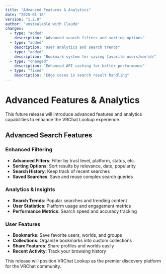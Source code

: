 ```yaml
---
title: "Advanced Features & Analytics"
date: "2025-01-18"
version: "1.2.0"
author: "unstealable with Claude"
changes:
  - type: "added"
    description: "Advanced search filters and sorting options"
  - type: "added"
    description: "User analytics and search trends"
  - type: "added"
    description: "Bookmark system for saving favorite users/worlds"
  - type: "changed"
    description: "Enhanced API caching for better performance"
  - type: "fixed"
    description: "Edge cases in search result handling"
---
```


# Advanced Features & Analytics

This future release will introduce advanced features and analytics capabilities to enhance the VRChat Lookup experience.

## Advanced Search Features

### Enhanced Filtering
- **Advanced Filters**: Filter by trust level, platform, status, etc.
- **Sorting Options**: Sort results by relevance, date, popularity
- **Search History**: Keep track of recent searches
- **Saved Searches**: Save and reuse complex search queries

### Analytics & Insights
- **Search Trends**: Popular searches and trending content
- **User Statistics**: Platform usage and engagement metrics
- **Performance Metrics**: Search speed and accuracy tracking

### User Features
- **Bookmarks**: Save favorite users, worlds, and groups
- **Collections**: Organize bookmarks into custom collections
- **Share Features**: Share profiles and worlds easily
- **Recent Activity**: Track your browsing history

This release will position VRChat Lookup as the premier discovery platform for the VRChat community.